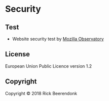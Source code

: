# Security

## Test

* Website security test by [Mozilla Observatory](https://observatory.mozilla.org)

## License

European Union Public Licence version 1.2

## Copyright

Copyright © 2018 Rick Beerendonk